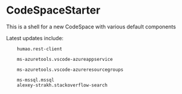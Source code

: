 # CodeSpaceStarter

This is a shell for a new CodeSpace with various default components

Latest updates include:

		humao.rest-client
		
		ms-azuretools.vscode-azureappservice
		
		ms-azuretools.vscode-azureresourcegroups
		
		ms-mssql.mssql
		alexey-strakh.stackoverflow-search


